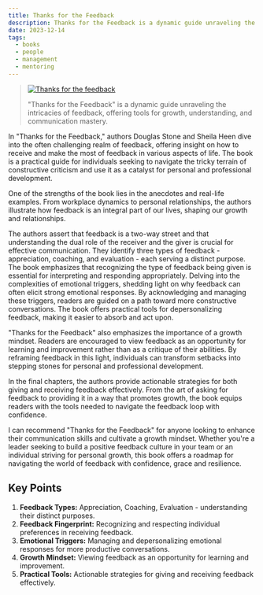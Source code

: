 ```yaml
---
title: Thanks for the Feedback
description: Thanks for the Feedback is a dynamic guide unraveling the intricacies of feedback, offering tools for growth, understanding, and communication mastery
date: 2023-12-14
tags:
  - books
  - people
  - management
  - mentoring
---
```


> [![Thanks for the feedback](https://m.media-amazon.com/images/I/91cqHew+7BL._SY466_.jpg)](https://www.amazon.com.au/Thanks-Feedback-Science-Receiving-Well/dp/0670922633)
>
> "Thanks for the Feedback" is a dynamic guide unraveling the intricacies of feedback, offering tools for growth, understanding, and communication mastery.

In "Thanks for the Feedback," authors Douglas Stone and Sheila Heen dive into the often challenging realm of feedback, offering insight on how to receive and make the most of feedback in various aspects of life. The book is a practical guide for individuals seeking to navigate the tricky terrain of constructive criticism and use it as a catalyst for personal and professional development.

One of the strengths of the book lies in the anecdotes and real-life examples. From workplace dynamics to personal relationships, the authors illustrate how feedback is an integral part of our lives, shaping our growth and relationships.

The authors assert that feedback is a two-way street and that understanding the dual role of the receiver and the giver is crucial for effective communication. They identify three types of feedback - appreciation, coaching, and evaluation - each serving a distinct purpose. The book emphasizes that recognizing the type of feedback being given is essential for interpreting and responding appropriately. Delving into the complexities of emotional triggers, shedding light on why feedback can often elicit strong emotional responses. By acknowledging and managing these triggers, readers are guided on a path toward more constructive conversations. The book offers practical tools for depersonalizing feedback, making it easier to absorb and act upon.

"Thanks for the Feedback" also emphasizes the importance of a growth mindset. Readers are encouraged to view feedback as an opportunity for learning and improvement rather than as a critique of their abilities. By reframing feedback in this light, individuals can transform setbacks into stepping stones for personal and professional development.

In the final chapters, the authors provide actionable strategies for both giving and receiving feedback effectively. From the art of asking for feedback to providing it in a way that promotes growth, the book equips readers with the tools needed to navigate the feedback loop with confidence.

I can recommend "Thanks for the Feedback" for anyone looking to enhance their communication skills and cultivate a growth mindset. Whether you're a leader seeking to build a positive feedback culture in your team or an individual striving for personal growth, this book offers a roadmap for navigating the world of feedback with confidence, grace and resilience.

## Key Points

1. **Feedback Types:** Appreciation, Coaching, Evaluation - understanding their distinct purposes.
2. **Feedback Fingerprint:** Recognizing and respecting individual preferences in receiving feedback.
3. **Emotional Triggers:** Managing and depersonalizing emotional responses for more productive conversations.
4. **Growth Mindset:** Viewing feedback as an opportunity for learning and improvement.
5. **Practical Tools:** Actionable strategies for giving and receiving feedback effectively.
